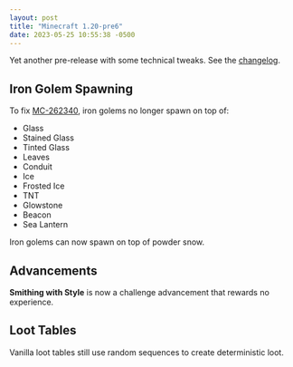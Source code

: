 ```yaml
---
layout: post
title: "Minecraft 1.20-pre6"
date: 2023-05-25 10:55:38 -0500
---
```


Yet another pre-release with some technical tweaks. See the [changelog](https://www.minecraft.net/en-us/article/minecraft-1-20-pre-release-5).

## Iron Golem Spawning

To fix [MC-262340](https://bugs.mojang.com/browse/MC-262340), iron golems no longer spawn on top of:

- Glass
- Stained Glass
- Tinted Glass
- Leaves
- Conduit
- Ice
- Frosted Ice
- TNT
- Glowstone
- Beacon
- Sea Lantern

Iron golems can now spawn on top of powder snow.

## Advancements

**Smithing with Style** is now a challenge advancement that rewards no experience.

## Loot Tables

Vanilla loot tables still use random sequences to create deterministic loot.

